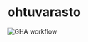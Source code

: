 # ohtuvarasto

![GHA workflow](https://github.com/aadnw/ohtuvarasto/workflows/CI/badge.svg?link=https://https://github.com/aadnw/ohtuvarasto/actions)

